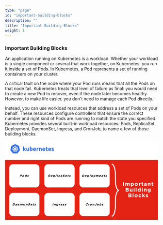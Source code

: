 ```yaml
---
type: "page"
id: "important-building-blocks"
description: ""
title: "Important Building Blocks"
weight: 1
---
```


### Important Building Blocks

An application running on Kubernetes is a workload. Whether your workload is a single component or several that work together, on Kubernetes, you run it inside a set of Pods. In Kubernetes, a Pod represents a set of running containers on your cluster.

A critical fault on the node where your Pod runs means that all the Pods on that node fail. Kubernetes treats that level of failure as final: you would need to create a new Pod to recover, even if the node later becomes healthy. However, to make life easier, you don't need to manage each Pod directly.

Instead, you can use workload resources that address a set of Pods on your behalf. These resources configure controllers that ensure the correct number and right kind of Pods are running to match the state you specified. Kubernetes provides several built-in workload resources: Pods, ReplicaSet, Deployment, DaemonSet, Ingress, and CronJob, to name a few of those building blocks.

![kubernetes5](kubernetes5.png)